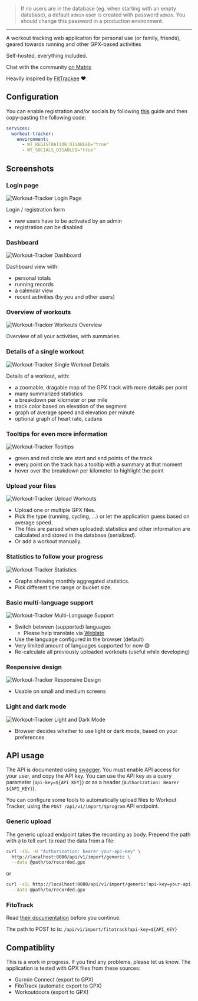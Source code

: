 > If no users are in the database (eg. when starting with an empty database), a
> default `admin` user is created with password `admin`. You should change this
> password in a production environment.

---

A workout tracking web application for personal use (or family, friends), geared
towards running and other GPX-based activities

Self-hosted, everything included.

Chat with the community
[on Matrix](https://matrix.to/#/#workout-tracker:matrix.org)

Heavily inspired by [FitTrackee](https://github.com/SamR1/FitTrackee) :heart:.

## Configuration

You can enable registration and/or socials by following [this](https://runtipi.io/docs/guides/customize-app-config#create-custom-docker-config) guide and then copy-pasting the following code:

```yaml
services:
  workout-tracker:
    environment:
      - WT_REGISTRATION_DISABLED="true"
      - WT_SOCIALS_DISABLED="true"
```

## Screenshots

### Login page

![Workout-Tracker Login Page](https://github.com/jovandeginste/workout-tracker/blob/master/docs/login.png)

Login / registration form

- new users have to be activated by an admin
- registration can be disabled

### Dashboard

![Workout-Tracker Dashboard](https://github.com/jovandeginste/workout-tracker/blob/master/docs/dashboard.png)

Dashboard view with:

- personal totals
- running records
- a calendar view
- recent activities (by you and other users)

### Overview of workouts

![Workout-Tracker Workouts Overview](https://github.com/jovandeginste/workout-tracker/blob/master/docs/workout_overview.png)

Overview of all your activities, with summaries.

### Details of a single workout

![Workout-Tracker Single Workout Details](https://github.com/jovandeginste/workout-tracker/blob/master/docs/single_workout-dark.png)

Details of a workout, with:

- a zoomable, dragable map of the GPX track with more details per point
- many summarized statistics
- a breakdown per kilometer or per mile
- track color based on elevation of the segment
- graph of average speed and elevation per minute
- optional graph of heart rate, cadans

### Tooltips for even more information

![Workout-Tracker Tooltips](https://github.com/jovandeginste/workout-tracker/blob/master/docs/track.gif)

- green and red circle are start and end points of the track
- every point on the track has a tooltip with a summary at that moment
- hover over the breakdown per kilometer to highlight the point

### Upload your files

![Workout-Tracker Upload Workouts](https://github.com/jovandeginste/workout-tracker/blob/master/docs/upload_workouts.png)

- Upload one or multiple GPX files.
- Pick the type (running, cycling, ...) or let the application guess based on
  average speed.
- The files are parsed when uploaded: statistics and other information are
  calculated and stored in the database (serialized).
- Or add a workout manually.

### Statistics to follow your progress

![Workout-Tracker Statistics](https://github.com/jovandeginste/workout-tracker/blob/master/docs/statistics.png)

- Graphs showing monthly aggregated statistics.
- Pick different time range or bucket size.

### Basic multi-language support

![Workout-Tracker Multi-Language Support](https://github.com/jovandeginste/workout-tracker/blob/master/docs/i18n.gif)

- Switch between (supported) languages
  - Please help translate via
    [Weblate](https://hosted.weblate.org/projects/workout-tracker/)
- Use the language configured in the browser (default)
- Very limited amount of languages supported for now :smile:
- Re-calculate all previously uploaded workouts (useful while developing)

### Responsive design

![Workout-Tracker Responsive Design](https://github.com/jovandeginste/workout-tracker/blob/master/docs/statistics-responsive.png)

- Usable on small and medium screens

### Light and dark mode

![Workout-Tracker Light and Dark Mode](https://github.com/jovandeginste/workout-tracker/blob/master/docs/single_workout-theme.jpg)

- Browser decides whether to use light or dark mode, based on your preferences

## API usage

The API is documented using
[swagger](https://editor.swagger.io/?url=https://raw.githubusercontent.com/jovandeginste/workout-tracker/master/docs/swagger.yaml).
You must enable API access for your user, and copy the API key. You can use the
API key as a query parameter (`api-key=${API_KEY}`) or as a header
(`Authorization: Bearer ${API_KEY}`).

You can configure some tools to automatically upload files to Workout Tracker,
using the `POST /api/v1/import/$program` API endpoint.

### Generic upload

The generic upload endpoint takes the recording as body. Prepend the path with
`@` to tell `curl` to read the data from a file:

```bash
curl -sSL -H "Authorization: bearer your-api-key" \
  http://localhost:8080/api/v1/import/generic \
  --data @path/to/recorded.gpx
```

or

```bash
curl -sSL http://localhost:8080/api/v1/import/generic?api-key=your-api-key \
  --data @path/to/recorded.gpx
```

### FitoTrack

Read
[their documentation](https://codeberg.org/jannis/FitoTrack/wiki/Auto-Export)
before you continue.

The path to POST to is: `/api/v1/import/fitotrack?api-key=${API_KEY}`



## Compatiblity

This is a work in progress. If you find any problems, please let us know. The
application is tested with GPX files from these sources:

- Garmin Connect (export to GPX)
- FitoTrack (automatic export to GPX)
- Workoutdoors (export to GPX)
